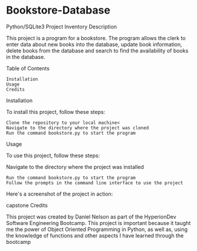 # Bookstore-Database
Python/SQLite3 Project
Inventory
Description

This project is a program for a bookstore. The program
allows the clerk to enter data about new books into the database, update
book information, delete books from the database and search to find the
availability of books in the database.

Table of Contents

    Installation
    Usage
    Credits

Installation

To install this project, follow these steps:

    Clone the repository to your local machine<
    Navigate to the directory where the project was cloned
    Run the command bookstore.py to start the program

Usage

To use this project, follow these steps:

Navigate to the directory where the project was installed

    Run the command bookstore.py to start the program
    Follow the prompts in the command line interface to use the project

Here's a screenshot of the project in action:

capstone
Credits

This project was created by Daniel Nelson as part of the HyperionDev Software Engineering Bootcamp. This project is important because it taught me the power of Object Oriented Programming in Python, as well as, using the knowledge of functions and other aspects I have learned through the bootcamp
